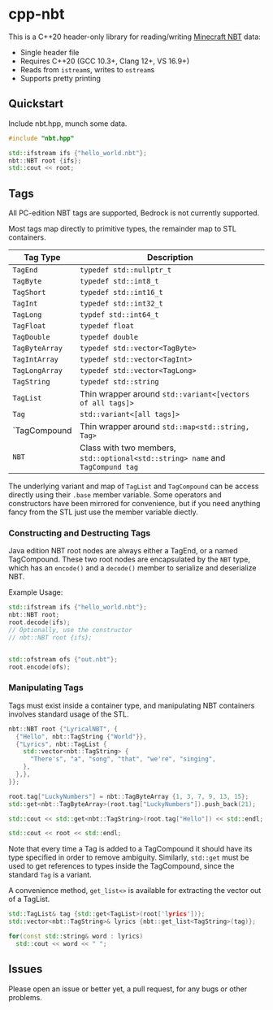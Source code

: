 # cpp-nbt

This is a C++20 header-only library for reading/writing
[Minecraft NBT](https://wiki.vg/NBT) data:
* Single header file
* Requires C++20 (GCC 10.3+, Clang 12+, VS 16.9+)
* Reads from `istream`s, writes to `ostream`s
* Supports pretty printing

## Quickstart

Include nbt.hpp, munch some data.

```cpp
#include "nbt.hpp"

std::ifstream ifs {"hello_world.nbt"};
nbt::NBT root {ifs};
std::cout << root;
```

## Tags

All PC-edition NBT tags are supported, Bedrock is not currently supported.

Most tags map directly to primitive types, the remainder map to STL containers.

| Tag Type | Description |
| --- | --- |
| `TagEnd` | `typedef std::nullptr_t` |
| `TagByte` | `typedef std::int8_t` |
| `TagShort` | `typedef std::int16_t` |
| `TagInt` | `typedef std::int32_t` |
| `TagLong` | `typdef std::int64_t` |
| `TagFloat` | `typedef float` |
| `TagDouble` | `typedef double` |
| `TagByteArray` | `typedef std::vector<TagByte>` |
| `TagIntArray` | `typedef std::vector<TagInt>` |
| `TagLongArray` | `typedef std::vector<TagLong>` |
| `TagString` | `typedef std::string` |
| `TagList` | Thin wrapper around `std::variant<[vectors of all tags]>` |
| `Tag` | `std::variant<[all tags]>` |
| `TagCompound | Thin wrapper around `std::map<std::string, Tag>`|
| `NBT` | Class with two members, `std::optional<std::string> name` and `TagCompund tag` |

The underlying variant and map of `TagList` and `TagCompound` can be access
directly using their `.base` member variable. Some operators and constructors
have been mirrored for convenience, but if you need anything fancy from the STL
just use the member variable diectly.


### Constructing and Destructing Tags

Java edition NBT root nodes are always either a TagEnd, or a named TagCompound.
These two root nodes are encapsulated by the `NBT` type, which has an
`encode()` and a `decode()` member to serialize and deserialize NBT.

Example Usage:
```cpp
std::ifstream ifs {"hello_world.nbt"};
nbt::NBT root;
root.decode(ifs);
// Optionally, use the constructor
// nbt::NBT root {ifs};


std::ofstream ofs {"out.nbt"};
root.encode(ofs);
```

### Manipulating Tags

Tags must exist inside a container type, and manipulating NBT containers
involves standard usage of the STL.

```cpp
nbt::NBT root {"LyricalNBT", {
  {"Hello", nbt::TagString {"World"}},
  {"Lyrics", nbt::TagList {
    std::vector<nbt::TagString> {
      "There's", "a", "song", "that", "we're", "singing",
    },
  },},
}};

root.tag["LuckyNumbers"] = nbt::TagByteArray {1, 3, 7, 9, 13, 15};
std::get<nbt::TagByteArray>(root.tag["LuckyNumbers"]).push_back(21);

std::cout << std::get<nbt::TagString>(root.tag["Hello"]) << std::endl;

std::cout << root << std::endl;
```

Note that every time a Tag is added to a TagCompound it should have its type
specified in order to remove ambiguity. Similarly, `std::get` must be used to
get references to types inside the TagCompound, since the standard `Tag` is a
variant.

A convenience method, `get_list<>` is available for extracting the vector out
of a TagList.

```cpp
std::TagList& tag {std::get<TagList>(root['lyrics'])};
std::vector<nbt::TagString>& lyrics {nbt::get_list<TagString>(tag)};

for(const std::string& word : lyrics)
  std::cout << word << " ";
```


## Issues

Please open an issue or better yet, a pull request, for any bugs or other
problems.

